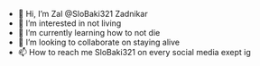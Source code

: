 - 👋 Hi, I’m Zal @SloBaki321 Zadnikar
- 👀 I’m interested in not living
- 🌱 I’m currently learning how to not die
- 💞️ I’m looking to collaborate on staying alive
- 📫 How to reach me SloBaki321 on every social media exept ig

<!---
SloBaki321/SloBaki321 is a ✨ special ✨ repository because its `README.md` (this file) appears on your GitHub profile.
You can click the Preview link to take a look at your changes.
--->
